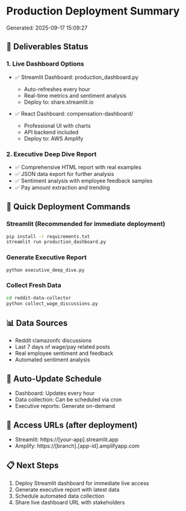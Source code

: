 
# Production Deployment Summary
Generated: 2025-09-17 15:09:27

## 🎯 Deliverables Status

### 1. Live Dashboard Options
- ✅ Streamlit Dashboard: production_dashboard.py
  - Auto-refreshes every hour
  - Real-time metrics and sentiment analysis
  - Deploy to: share.streamlit.io

- ✅ React Dashboard: compensation-dashboard/
  - Professional UI with charts
  - API backend included
  - Deploy to: AWS Amplify

### 2. Executive Deep Dive Report
- ✅ Comprehensive HTML report with real examples
- ✅ JSON data export for further analysis
- ✅ Sentiment analysis with employee feedback samples
- ✅ Pay amount extraction and trending

## 🚀 Quick Deployment Commands

### Streamlit (Recommended for immediate deployment)
```bash
pip install -r requirements.txt
streamlit run production_dashboard.py
```

### Generate Executive Report
```bash
python executive_deep_dive.py
```

### Collect Fresh Data
```bash
cd reddit-data-collector
python collect_wage_discussions.py
```

## 📊 Data Sources
- Reddit r/amazonfc discussions
- Last 7 days of wage/pay related posts
- Real employee sentiment and feedback
- Automated sentiment analysis

## 🔄 Auto-Update Schedule
- Dashboard: Updates every hour
- Data collection: Can be scheduled via cron
- Executive reports: Generate on-demand

## 📱 Access URLs (after deployment)
- Streamlit: https://[your-app].streamlit.app
- Amplify: https://[branch].[app-id].amplifyapp.com

## 📋 Next Steps
1. Deploy Streamlit dashboard for immediate live access
2. Generate executive report with latest data
3. Schedule automated data collection
4. Share live dashboard URL with stakeholders
